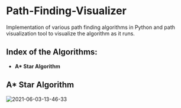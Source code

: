 # Path-Finding-Visualizer
Implementation of various path finding algorithms in Python and path visualization tool to visualize the algorithm as it runs.


## Index of the Algorithms:

* **A\* Star Algorithm**



## A* Star Algorithm
![2021-06-03-13-46-33](https://user-images.githubusercontent.com/53933590/120613311-bf052280-c473-11eb-9ad5-ebe276b05fac.gif)
